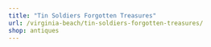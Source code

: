 ```yaml
---
title: "Tin Soldiers Forgotten Treasures"
url: /virginia-beach/tin-soldiers-forgotten-treasures/
shop: antiques
---
```

